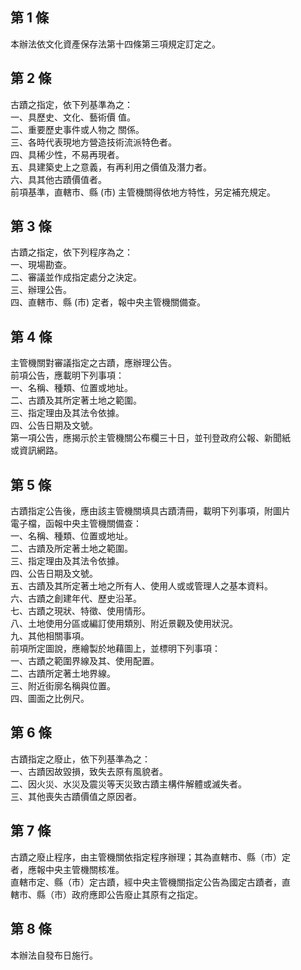 第 1 條
-------
本辦法依文化資產保存法第十四條第三項規定訂定之。

第 2 條
-------
古蹟之指定，依下列基準為之：  
一、具歷史、文化、藝術價 值。  
二、重要歷史事件或人物之 關係。  
三、各時代表現地方營造技術流派特色者。  
四、具稀少性，不易再現者。  
五、具建築史上之意義，有再利用之價值及潛力者。  
六、具其他古蹟價值者。  
前項基準，直轄市、縣 (市) 主管機關得依地方特性，另定補充規定。

第 3 條
-------
古蹟之指定，依下列程序為之：  
一、現場勘查。  
二、審議並作成指定處分之決定。  
三、辦理公告。  
四、直轄市、縣 (市) 定者，報中央主管機關備查。

第 4 條
-------
主管機關對審議指定之古蹟，應辦理公告。  
前項公告，應載明下列事項：  
一、名稱、種類、位置或地址。  
二、古蹟及其所定著土地之範圍。  
三、指定理由及其法令依據。  
四、公告日期及文號。  
第一項公告，應揭示於主管機關公布欄三十日，並刊登政府公報、新聞紙  
或資訊網路。

第 5 條
-------
古蹟指定公告後，應由該主管機關填具古蹟清冊，載明下列事項，附圖片  
電子檔，函報中央主管機關備查：  
一、名稱、種類、位置或地址。  
二、古蹟及所定著土地之範圍。  
三、指定理由及其法令依據。  
四、公告日期及文號。  
五、古蹟及其所定著土地之所有人、使用人或或管理人之基本資料。  
六、古蹟之創建年代、歷史沿革。  
七、古蹟之現狀、特徵、使用情形。  
八、土地使用分區或編訂使用類別、附近景觀及使用狀況。  
九、其他相關事項。  
前項所定圖說，應繪製於地藉圖上，並標明下列事項：  
一、古蹟之範圍界線及其、使用配置。  
二、古蹟所定著土地界線。  
三、附近街廓名稱與位置。  
四、圖面之比例尺。

第 6 條
-------
古蹟指定之廢止，依下列基準為之：  
一、古蹟因故毀損，致失去原有風貌者。  
二、因火災、水災及震災等天災致古蹟主構件解體或滅失者。  
三、其他喪失古蹟價值之原因者。

第 7 條
-------
古蹟之廢止程序，由主管機關依指定程序辦理；其為直轄市、縣（市）定  
者，應報中央主管機關核准。  
直轄市定、縣（市）定古蹟，經中央主管機關指定公告為國定古蹟者，直  
轄市、縣（市）政府應即公告廢止其原有之指定。

第 8 條
-------
本辦法自發布日施行。

